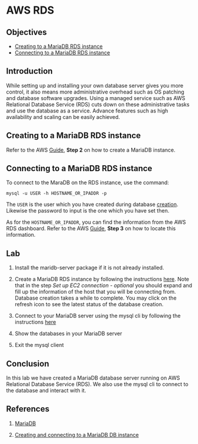 # AWS RDS

## Objectives

- [Creating to a MariaDB RDS instance](#creating-to-a-mariadb-rds-instance)
- [Connecting to a MariaDB RDS instance](#connecting-to-a-mariadb-rds-instance)

## Introduction

While setting up and installing your own database server gives you more control, it also means more administrative overhead such as OS patching and database software upgrades.  Using a managed service such as AWS Relational Database Service (RDS) cuts down on these administrative tasks and use the database as a service.  Advance features such as high availability and scaling can be easily achieved.  

## Creating to a MariaDB RDS instance

Refer to the AWS [Guide](https://docs.aws.amazon.com/AmazonRDS/latest/UserGuide/CHAP_GettingStarted.CreatingConnecting.MariaDB.html), **Step 2** on how to create a MariaDB instance.  


## Connecting to a MariaDB RDS instance

To connect to the MaraDB on the RDS instance, use the command:

```console
mysql -u USER -h HOSTNAME_OR_IPADDR -p
```
The `USER` is the user which you have created during database [creation](#creating-to-a-mariadb-rds-instance).  Likewise the password to input is the one which you have set then.  

As for the `HOSTNAME_OR_IPADDR`, you can find the information from the AWS RDS dashboard.  Refer to the AWS [Guide](https://docs.aws.amazon.com/AmazonRDS/latest/UserGuide/CHAP_GettingStarted.CreatingConnecting.MariaDB.html), **Step 3** on how to locate this information.  


## Lab

1. Install the maridb-server package if it is not already installed.

2. Create a MariaDB RDS instance by following the instructions [here](#creating-to-a-mariadb-rds-instance).  Note that in the step *Set up EC2 connection - optional* you should expand and fill up the information of the host that you will be connecting from.  Database creation takes a while to complete.  You may click on the refresh icon to see the latest status of the database creation.  

3. Connect to your MariaDB server using the mysql cli by following the instructions [here](#connecting-to-a-mariadb-rds-instance)

4. Show the databases in your MariaDB server

5. Exit the mysql client


## Conclusion

In this lab we have created a MariaDB database server running on AWS Relational Database Service (RDS).  We also use the mysql cli to connect to the database and interact with it.  

## References

1. [MariaDB](https://mariadb.org/)

2. [Creating and connecting to a MariaDB DB instance](https://docs.aws.amazon.com/AmazonRDS/latest/UserGuide/CHAP_GettingStarted.CreatingConnecting.MariaDB.html)